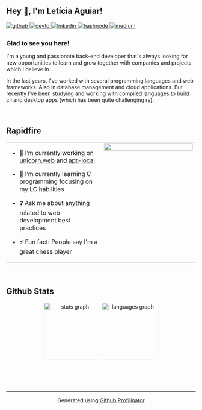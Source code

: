 ## Hey 👋, I'm Letícia Aguiar!  
  

<a href="https://github.com/letsaguiar" target="_blank">
<img src=https://img.shields.io/badge/github-%2324292e.svg?&style=for-the-badge&logo=github&logoColor=white alt=github style="margin-bottom: 5px;" />
</a>
<a href="https://dev.to/letsaguiar" target="_blank">
<img src=https://img.shields.io/badge/dev.to-%2308090A.svg?&style=for-the-badge&logo=dev.to&logoColor=white alt=devto style="margin-bottom: 5px;" />
</a>
<a href="https://linkedin.com/in/iamrishavanand" target="_blank">
<img src=https://img.shields.io/badge/linkedin-%231E77B5.svg?&style=for-the-badge&logo=linkedin&logoColor=white alt=linkedin style="margin-bottom: 5px;" />
</a>
<a href="https://hashnode.com/@letsaguiar" target="_blank">
<img src=https://img.shields.io/badge/hashnode-%232962FF.svg?&style=for-the-badge&logo=hashnode&logoColor=white alt=hashnode style="margin-bottom: 5px;" />
</a>
<a href="https://medium.com/letsaguiar" target="_blank">
<img src=https://img.shields.io/badge/medium-%23292929.svg?&style=for-the-badge&logo=medium&logoColor=white alt=medium style="margin-bottom: 5px;" />
</a>  
  



### Glad to see you here!  
I'm a young and passionate back-end developer that's always looking for new opportunities to learn and grow together with companies and projects which I believe in.

In the last years, I've worked with several programming languages and web frameworks. Also in database management and cloud applications. But recently I've been studying and working with compiled languages to build cli and desktop apps (which has been quite challenging rs).  
  

<br/>  


## Rapidfire  
<table><tr><td valign="top" width="50%">

- 🔭 I’m currently working on [unicorn.web](https://github.com/letsaguiar/unicorn.web) and [apt-local](https://github.com/letsaguiar/apt-local)  
  

- 🌱 I’m currently learning C programming focusing on my LC habilities  
  

- ❓ Ask me about anything related to web development best practices  
  

- ⚡ Fun fact: People say I'm a great chess player   


</td><td valign="top" width="50%">

<div align="center">
<img src="https://external-content.duckduckgo.com/iu/?u=https%3A%2F%2Fuser-images.githubusercontent.com%2F18125109%2F31239479-d554f29c-a9c2-11e7-8138-71483d537ca9.gif&f=1&nofb=1&ipt=a45220fc0efce59ca182d686c93c28a8fa08c985cd776f89b6da3ffa3da0e5c3&ipo=images" align="center" style="width: 100%" />
</div>  

</td></tr></table>  

<br>

## Github Stats

<div align="center">
  <img src="https://github-readme-stats.vercel.app/api?username=letsaguiar&hide_title=false&hide_rank=false&show_icons=true&include_all_commits=true&count_private=true&disable_animations=false&theme=dracula&locale=en&hide_border=false&order=1" height="150" alt="stats graph"  />
  <img src="https://github-readme-stats.vercel.app/api/top-langs?username=letsaguiar&locale=en&hide_title=false&layout=compact&card_width=320&langs_count=5&theme=dracula&hide_border=false&order=2" height="150" alt="languages graph"  />
</div>

<br/>  

  

<br/>  

  

<br/>  


<br />

----
<div align="center">Generated using <a href="https://profilinator.rishav.dev/" target="_blank">Github Profilinator</a></div>
